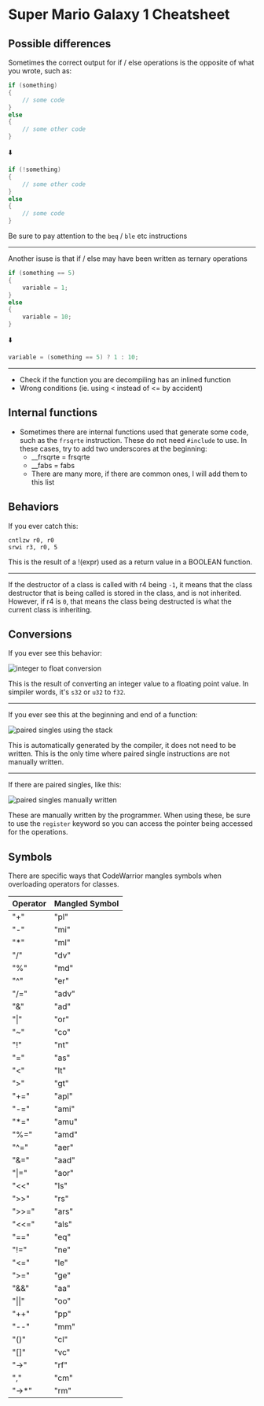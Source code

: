 # Super Mario Galaxy 1 Cheatsheet

## Possible differences

Sometimes the correct output for if / else operations is the opposite of what you wrote, such as:

```cpp
if (something)
{
    // some code
}
else
{
    // some other code
}
```

⬇️

```cpp
if (!something)
{
    // some other code
}
else
{
    // some code
}
```

Be sure to pay attention to the `beq` / `ble` etc instructions

---

Another isuse is that if / else may have been written as ternary operations

```cpp
if (something == 5)
{
    variable = 1;
}
else
{
    variable = 10;
}
```

⬇️

```cpp
variable = (something == 5) ? 1 : 10;
```

---

* Check if the function you are decompiling has an inlined function
* Wrong conditions (ie. using < instead of <= by accident)

## Internal functions

* Sometimes there are internal functions used that generate some code, such as the `frsqrte` instruction. These do not need `#include` to use. In these cases, try to add two underscores at the beginning:
    * __frsqrte = frsqrte
    * __fabs    = fabs
    * There are many more, if there are common ones, I will add them to this list

## Behaviors

If you ever catch this:
```
cntlzw r0, r0
srwi r3, r0, 5
```
This is the result of a !(expr) used as a return value in a BOOLEAN function.

---

If the destructor of a class is called with r4 being `-1`, it means that the class destructor that is being called is stored in the class, and is not inherited. However, if r4 is `0`, that means the class being destructed is what the current class is inheriting.

## Conversions

If you ever see this behavior:

![integer to float conversion](http://shibboleet.us.to/smg_decomp_imgs/inttofloat.png)

This is the result of converting an integer value to a floating point value. In simpiler words, it's `s32` or `u32` to `f32`.

---

If you ever see this at the beginning and end of a function:

![paired singles using the stack](http://shibboleet.us.to/smg_decomp_imgs/paired_singles_stack.png)

This is automatically generated by the compiler, it does not need to be written. This is the only time where paired single instructions are not manually written.

---

If there are paired singles, like this:

![paired singles manually written](http://shibboleet.us.to/smg_decomp_imgs/manual_paired_singles.png)

These are manually written by the programmer. When using these, be sure to use the `register` keyword so you can access the pointer being accessed for the operations.

## Symbols

There are specific ways that CodeWarrior mangles symbols when overloading operators for classes.

| Operator  | Mangled Symbol |
| ------------- | ------------- |
| "+"  | "pl"  |
| "-"  | "mi"  |
| "*"  | "ml"  |
| "/"  | "dv"  |
| "%"  | "md"  |
| "^"  | "er"  |
| "/="  | "adv"  |
| "&"  | "ad"  |
| "&verbar;"  | "or"  |
| "~"  | "co"  |
| "!"  | "nt"  |
| "="  | "as"  |
| "<"  | "lt"  |
| ">"  | "gt"  |
| "+="  | "apl"  |
| "-="  | "ami"  |
| "*="  | "amu"  |
| "%="  | "amd"  |
| "^="  | "aer"  |
| "&="  | "aad"  |
| "&verbar;="  | "aor"  |
| "<<"  | "ls"  |
| ">>"  | "rs"  |
| ">>="  | "ars"  |
| "<<="  | "als"  |
| "=="  | "eq"  |
| "!="  | "ne"  |
| "<="  | "le"  |
| ">="  | "ge"  |
| "&&"  | "aa"  |
| "&verbar;&verbar;"  | "oo"  |
| "++"  | "pp"  |
| "--"  | "mm"  |
| "()"  | "cl"  |
| "[]"  | "vc"  |
| "->"  | "rf"  |
| ","  | "cm" |
| "->*"  | "rm"  |